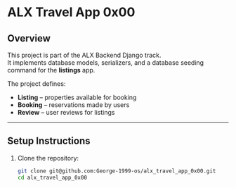 # ALX Travel App 0x00

## Overview
This project is part of the ALX Backend Django track.  
It implements database models, serializers, and a database seeding command for the **listings** app.

The project defines:
- **Listing** – properties available for booking
- **Booking** – reservations made by users
- **Review** – user reviews for listings

---

## Setup Instructions

1. Clone the repository:
   ```bash
   git clone git@github.com:George-1999-os/alx_travel_app_0x00.git
   cd alx_travel_app_0x00

